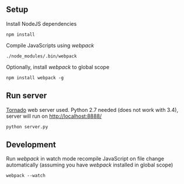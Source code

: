 ## Setup
Install NodeJS dependencies
```
npm install
```
Compile JavaScripts using _webpack_
```
./node_modules/.bin/webpack
```
Optionally, install _webpack_ to global scope
```
npm install webpack -g
```

## Run server
[Tornado](http://www.tornadoweb.org/ "Tornado") web server used. Python 2.7 needed (does not work with 3.4), server will run on [http://localhost:8888/](http://localhost:8888/)
```
python server.py
```

## Development
Run _webpack_ in watch mode recompile JavaScript on file change automatically (assuming you have _webpack_ installed in global scope)
```
webpack --watch
```